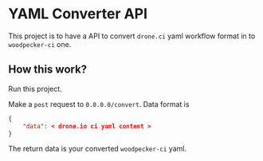 # YAML Converter API
This project is to have a API to convert `drone.ci` yaml workflow format in to `woodpecker-ci` one.

## How this work?
Run this project.

Make a `post` request to `0.0.0.0/convert`. Data format is 
```json
{
    "data": < drone.io ci yaml content >
}
```
The return data is your converted `woodpecker-ci` yaml.